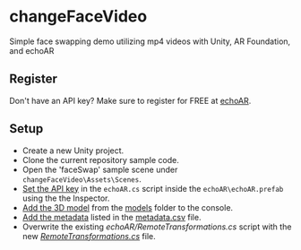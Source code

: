# changeFaceVideo
Simple face swapping demo utilizing mp4 videos with Unity, AR Foundation, and echoAR

## Register
Don't have an API key? Make sure to register for FREE at [echoAR](https://console.echoar.xyz/#/auth/register).

## Setup
* Create a new Unity project.
* Clone the current repository sample code.
* Open the 'faceSwap' sample scene under `changeFaceVideo\Assets\Scenes`.
* [Set the API key](https://docs.echoar.xyz/unity/using-the-sdk) in the `echoAR.cs` script inside the `echoAR\echoAR.prefab` using the the Inspector.
* [Add the 3D model](https://docs.echoar.xyz/quickstart/add-a-3d-model) from the [models](https://github.com/echoARxyz/Unity-ARFoundation-echoAR-demo-Face-Tracking/tree/master/models) folder to the console.
* [Add the metadata](https://docs.echoar.xyz/web-console/manage-pages/data-page/how-to-add-data#adding-metadata) listed in the [metadata.csv](https://github.com/echoARxyz/Unity-ARFoundation-echoAR-demo-Face-Tracking/blob/master/metadata.csv) file.
* Overwrite the existing _echoAR/RemoteTransformations.cs_ script with the new [_RemoteTransformations.cs_](https://github.com/echoARxyz/Unity-ARFoundation-echoAR-demo-Face-Tracking/blob/master/RemoteTransformations.cs) file.
